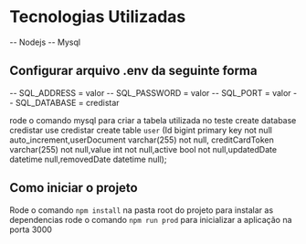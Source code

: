 # Tecnologias Utilizadas

-- Nodejs
-- Mysql

## Configurar arquivo .env da seguinte forma

-- SQL_ADDRESS = valor
-- SQL_PASSWORD = valor
-- SQL_PORT = valor
-- SQL_DATABASE = credistar

rode o comando mysql para criar a tabela utilizada no teste
create database credistar
use credistar
create table `user` (Id bigint primary key not null auto_increment,userDocument varchar(255) not null, creditCardToken varchar(255) not null,value int not null,active bool not null,updatedDate datetime null,removedDate datetime null);

## Como iniciar o projeto

Rode o comando `npm install` na pasta root do projeto para instalar as dependencias
rode o comando `npm run prod` para inicializar a aplicação na porta 3000
